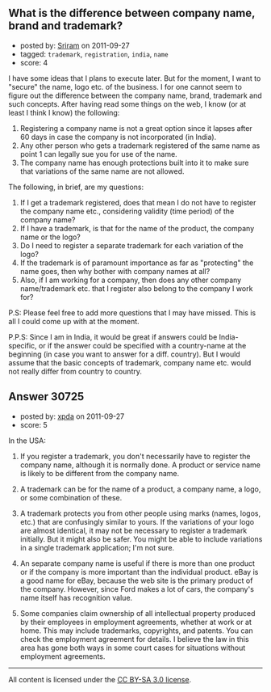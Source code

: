 ## What is the difference between company name, brand and trademark?

- posted by: [Sriram](https://stackexchange.com/users/-1/8849-sriram) on 2011-09-27
- tagged: `trademark`, `registration`, `india`, `name`
- score: 4

I have some ideas that I plans to execute later. But for the moment, I want to "secure" the name, logo etc. of the business. I for one cannot seem to figure out the difference between the company name, brand, trademark and such concepts. After having read some things on the web, I know (or at least I think I know) the following:    
1. Registering a company name is not a great option since it lapses after 60 days in case the company is not incorporated (in India).  
2. Any other person who gets a trademark registered of the same name as point 1 can legally sue you for use of the name.  
3. The company name has enough protections built into it to make sure that variations of the same name are not allowed.  

The following, in brief, are my questions:  
1. If I get a trademark registered, does that mean I do not have to register the company name etc., considering validity (time period) of the company name?  
2. If I have a trademark, is that for the name of the product, the company name or the logo?  
3. Do I need to register a separate trademark for each variation of the logo?  
4. If the trademark is of paramount importance as far as "protecting" the name goes, then why bother with company names at all?  
5. Also, if I am working for a company, then does any other company name/trademark etc. that I register also belong to the company I work for?  

P.S: Please feel free to add more questions that I may have missed. This is all I could come up with at the moment.  

P.P.S: Since I am in India, it would be great if answers could be India-specific, or if the answer could be specified with a country-name at the beginning (in case you want to answer for a diff. country). But I would assume that the basic concepts of trademark, company name etc. would not really differ from country to country. 


## Answer 30725

- posted by: [xpda](https://stackexchange.com/users/-1/13101-xpda) on 2011-09-27
- score: 5

In the USA:

1. If you register a trademark, you don't necessarily have to register the company name, although it is normally done. A product or service name is likely to be different from the company name.

2. A trademark can be for the name of a product, a company name, a logo, or some combination of these.

3. A trademark protects you from other people using marks (names, logos, etc.) that are confusingly similar to yours. If the variations of your logo are almost identical, it may not be necessary to register a trademark initially. But it might also be safer. You might be able to include variations in a single trademark application; I'm not sure.

4. An separate company name is useful if there is more than one product or if the company is more important than the individual product. eBay is a good name for eBay, because the web site is the primary product of the company. However, since Ford makes a lot of cars, the company's name itself has recognition value.

5. Some companies claim ownership of all intellectual property produced by their employees in employment agreements, whether at work or at home. This may include trademarks, copyrights, and patents. You can check the employment agreement for details. I believe the law in this area has gone both ways in some court cases for situations without employment agreements.




---

All content is licensed under the [CC BY-SA 3.0 license](https://creativecommons.org/licenses/by-sa/3.0/).
